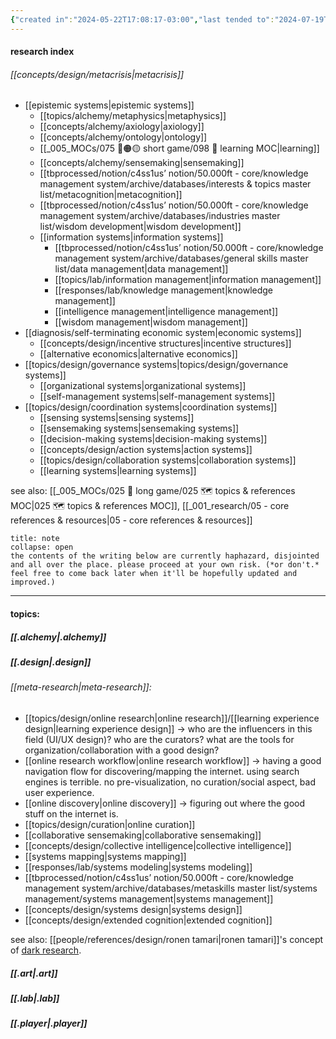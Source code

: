 ```yaml
---
{"created in":"2024-05-22T17:08:17-03:00","last tended to":"2024-07-19T03:13:47-03:00","tags":["topic","research","design","alchemy","🌱"],"created":"2024-05-22T17:08:17.985-03:00","updated":"2025-05-14T19:55:43.443-03:00","notestage":["🌱"],"dg-publish":true,"relevancescore":97,"permalink":"/001-research/research/","dgPassFrontmatter":true}
---
```


#### research index

###### [[concepts/design/metacrisis\|metacrisis]]
- [[epistemic systems\|epistemic systems]]
	- [[topics/alchemy/metaphysics\|metaphysics]]
	- [[concepts/alchemy/axiology\|axiology]]
	- [[concepts/alchemy/ontology\|ontology]]
	- [[_005_MOCs/075 🔴🟠🟡 short game/098 📕 learning MOC\|learning]]
	- [[concepts/alchemy/sensemaking\|sensemaking]]
	- [[tbprocessed/notion/c4ss1us’ notion/50.000ft - core/knowledge management system/archive/databases/interests & topics master list/metacognition\|metacognition]]
	- [[tbprocessed/notion/c4ss1us’ notion/50.000ft - core/knowledge management system/archive/databases/industries master list/wisdom development\|wisdom development]]
	- [[information systems\|information systems]]
		- [[tbprocessed/notion/c4ss1us’ notion/50.000ft - core/knowledge management system/archive/databases/general skills master list/data management\|data management]]
		- [[topics/lab/information management\|information management]]
		- [[responses/lab/knowledge management\|knowledge management]]
		- [[intelligence management\|intelligence management]]
		- [[wisdom management\|wisdom management]]
- [[diagnosis/self-terminating economic system\|economic systems]]
	- [[concepts/design/incentive structures\|incentive structures]]
	- [[alternative economics\|alternative economics]]
- [[topics/design/governance systems\|topics/design/governance systems]]
	- [[organizational systems\|organizational systems]]
	- [[self-management systems\|self-management systems]]
- [[topics/design/coordination systems\|coordination systems]]
	- [[sensing systems\|sensing systems]]
	- [[sensemaking systems\|sensemaking systems]]
	- [[decision-making systems\|decision-making systems]]
	- [[concepts/design/action systems\|action systems]]
	- [[topics/design/collaboration systems\|collaboration systems]]
	- [[learning systems\|learning systems]]


see also: [[_005_MOCs/025 🔷 long game/025 🗺 topics & references MOC\|025 🗺 topics & references MOC]], [[_001_research/05 - core references & resources\|05 - core references & resources]]

```ad-warning
title: note
collapse: open
the contents of the writing below are currently haphazard, disjointed and all over the place. please proceed at your own risk. (*or don't.* feel free to come back later when it'll be hopefully updated and improved.)
```

---
#### topics:

##### [[.alchemy\|.alchemy]]


##### [[.design\|.design]]
###### [[meta-research\|meta-research]]:
- [[topics/design/online research\|online research]]/[[learning experience design\|learning experience design]] -> who are the influencers in this field (UI/UX design)? who are the curators? what are the tools for organization/collaboration with a good design?
- [[online research workflow\|online research workflow]] -> having a good navigation flow for discovering/mapping the internet. using search engines is terrible. no pre-visualization, no curation/social aspect, bad user experience.
- [[online discovery\|online discovery]] -> figuring out where the good stuff on the internet is.
- [[topics/design/curation\|online curation]]
- [[collaborative sensemaking\|collaborative sensemaking]]
- [[concepts/design/collective intelligence\|collective intelligence]]
- [[systems mapping\|systems mapping]]
- [[responses/lab/systems modeling\|systems modeling]]
- [[tbprocessed/notion/c4ss1us’ notion/50.000ft - core/knowledge management system/archive/databases/metaskills master list/systems management/systems management\|systems management]]
- [[concepts/design/systems design\|systems design]]
- [[concepts/design/extended cognition\|extended cognition]]

see also: [[people/references/design/ronen tamari\|ronen tamari]]'s concept of [dark research](https://ronentk.github.io/post/dark_research/).

##### [[.art\|.art]]


##### [[.lab\|.lab]]


##### [[.player\|.player]]


